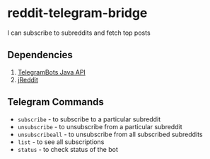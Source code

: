 # reddit-telegram-bridge
I can subscribe to subreddits and fetch top posts

## Dependencies

1. [TelegramBots Java API](https://github.com/rubenlagus/TelegramBots)
2. [jReddit](https://github.com/jReddit/jReddit) 

## Telegram Commands

- `subscribe` - to subscribe to a particular subreddit
- `unsubscribe` - to unsubscribe from a particular subreddit
- `unsubscribeall` - to unsubscribe from all subscribed subreddits
- `list` - to see all subscriptions
- `status` - to check status of the bot
